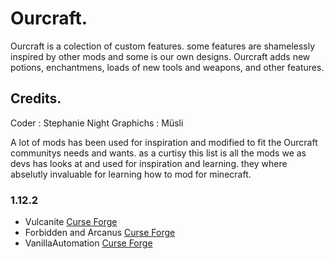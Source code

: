 # Ourcraft.
Ourcraft is a colection of custom features. some features are shamelessly inspired by other mods and some is our own designs. 
Ourcraft adds new potions, enchantmens, loads of new tools and weapons, and other features.

## Credits. 
Coder     : Stephanie Night
Graphichs : Müsli

A lot of mods has been used for inspiration and modified to fit the Ourcraft communitys needs and wants. 
as a curtisy this list is all the mods we as devs has looks at and used for inspiration and learning. 
they where abselutly invaluable for learning how to mod for minecraft. 

### 1.12.2
- Vulcanite [Curse Forge](https://www.curseforge.com/minecraft/mc-mods/vulcanite)
- Forbidden and Arcanus [Curse Forge](https://www.curseforge.com/minecraft/mc-mods/forbidden-arcanus/screenshots)
- VanillaAutomation [Curse Forge](https://www.curseforge.com/minecraft/mc-mods/vanillaautomation)
